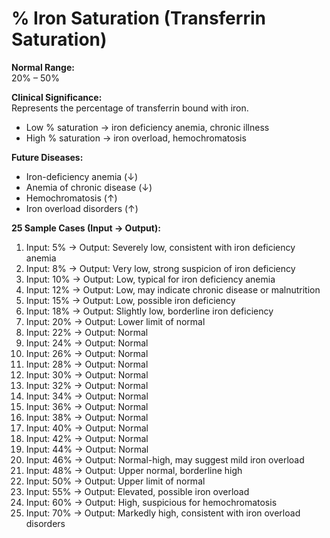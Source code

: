 # % Iron Saturation (Transferrin Saturation)

**Normal Range:**  
20% – 50%

**Clinical Significance:**  
Represents the percentage of transferrin bound with iron.  
- Low % saturation → iron deficiency anemia, chronic illness  
- High % saturation → iron overload, hemochromatosis  

**Future Diseases:**  
- Iron-deficiency anemia (↓)  
- Anemia of chronic disease (↓)  
- Hemochromatosis (↑)  
- Iron overload disorders (↑)  

**25 Sample Cases (Input → Output):**

1. Input: 5% → Output: Severely low, consistent with iron deficiency anemia  
2. Input: 8% → Output: Very low, strong suspicion of iron deficiency  
3. Input: 10% → Output: Low, typical for iron deficiency anemia  
4. Input: 12% → Output: Low, may indicate chronic disease or malnutrition  
5. Input: 15% → Output: Low, possible iron deficiency  
6. Input: 18% → Output: Slightly low, borderline iron deficiency  
7. Input: 20% → Output: Lower limit of normal  
8. Input: 22% → Output: Normal  
9. Input: 24% → Output: Normal  
10. Input: 26% → Output: Normal  
11. Input: 28% → Output: Normal  
12. Input: 30% → Output: Normal  
13. Input: 32% → Output: Normal  
14. Input: 34% → Output: Normal  
15. Input: 36% → Output: Normal  
16. Input: 38% → Output: Normal  
17. Input: 40% → Output: Normal  
18. Input: 42% → Output: Normal  
19. Input: 44% → Output: Normal  
20. Input: 46% → Output: Normal-high, may suggest mild iron overload  
21. Input: 48% → Output: Upper normal, borderline high  
22. Input: 50% → Output: Upper limit of normal  
23. Input: 55% → Output: Elevated, possible iron overload  
24. Input: 60% → Output: High, suspicious for hemochromatosis  
25. Input: 70% → Output: Markedly high, consistent with iron overload disorders  

